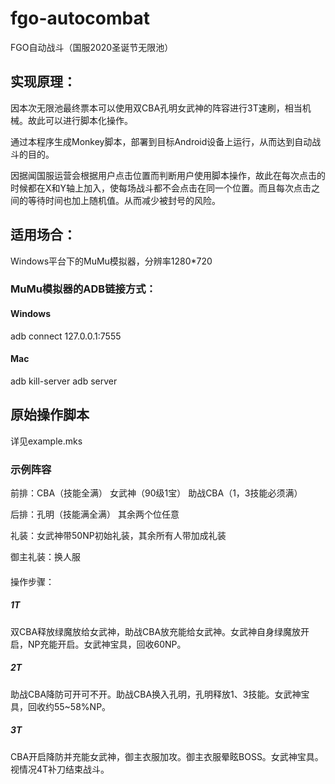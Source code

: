 # fgo-autocombat
FGO自动战斗（国服2020圣诞节无限池）

## 实现原理：

因本次无限池最终票本可以使用双CBA孔明女武神的阵容进行3T速刷，相当机械。故此可以进行脚本化操作。

通过本程序生成Monkey脚本，部署到目标Android设备上运行，从而达到自动战斗的目的。

因据闻国服运营会根据用户点击位置而判断用户使用脚本操作，故此在每次点击的时候都在X和Y轴上加入，使每场战斗都不会点击在同一个位置。而且每次点击之间的等待时间也加上随机值。从而减少被封号的风险。

## 适用场合：

Windows平台下的MuMu模拟器，分辨率1280*720

### MuMu模拟器的ADB链接方式：

#### Windows
adb connect 127.0.0.1:7555

#### Mac
adb kill-server
adb server

## 原始操作脚本
详见example.mks

### 示例阵容

前排：CBA（技能全满） 女武神（90级1宝） 助战CBA（1，3技能必须满）

后排：孔明（技能满全满） 其余两个位任意

礼装：女武神带50NP初始礼装，其余所有人带加成礼装

御主礼装：换人服

####
操作步骤：

##### 1T

双CBA释放绿魔放给女武神，助战CBA放充能给女武神。女武神自身绿魔放开启，NP充能开启。女武神宝具，回收60NP。

##### 2T

助战CBA降防可开可不开。助战CBA换入孔明，孔明释放1、3技能。女武神宝具，回收约55~58%NP。

##### 3T

CBA开启降防并充能女武神，御主衣服加攻。御主衣服晕眩BOSS。女武神宝具。视情况4T补刀结束战斗。
